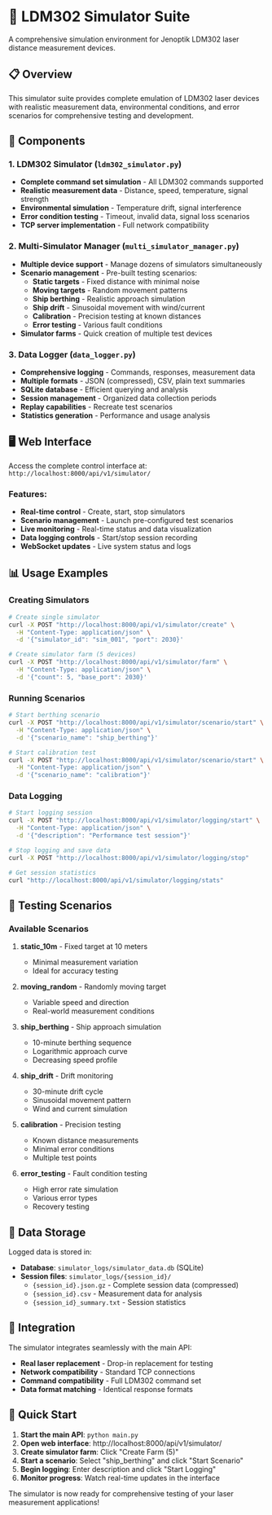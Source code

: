 # 🚀 LDM302 Simulator Suite

A comprehensive simulation environment for Jenoptik LDM302 laser distance measurement devices.

## 📋 Overview

This simulator suite provides complete emulation of LDM302 laser devices with realistic measurement data, environmental conditions, and error scenarios for comprehensive testing and development.

## 🔧 Components

### 1. **LDM302 Simulator** (`ldm302_simulator.py`)
- **Complete command set simulation** - All LDM302 commands supported
- **Realistic measurement data** - Distance, speed, temperature, signal strength
- **Environmental simulation** - Temperature drift, signal interference
- **Error condition testing** - Timeout, invalid data, signal loss scenarios
- **TCP server implementation** - Full network compatibility

### 2. **Multi-Simulator Manager** (`multi_simulator_manager.py`)
- **Multiple device support** - Manage dozens of simulators simultaneously
- **Scenario management** - Pre-built testing scenarios:
  - **Static targets** - Fixed distance with minimal noise
  - **Moving targets** - Random movement patterns
  - **Ship berthing** - Realistic approach simulation
  - **Ship drift** - Sinusoidal movement with wind/current
  - **Calibration** - Precision testing at known distances
  - **Error testing** - Various fault conditions
- **Simulator farms** - Quick creation of multiple test devices

### 3. **Data Logger** (`data_logger.py`)
- **Comprehensive logging** - Commands, responses, measurement data
- **Multiple formats** - JSON (compressed), CSV, plain text summaries
- **SQLite database** - Efficient querying and analysis
- **Session management** - Organized data collection periods
- **Replay capabilities** - Recreate test scenarios
- **Statistics generation** - Performance and usage analysis

## 🖥️ Web Interface

Access the complete control interface at: `http://localhost:8000/api/v1/simulator/`

### Features:
- **Real-time control** - Create, start, stop simulators
- **Scenario management** - Launch pre-configured test scenarios  
- **Live monitoring** - Real-time status and data visualization
- **Data logging controls** - Start/stop session recording
- **WebSocket updates** - Live system status and logs

## 📊 Usage Examples

### Creating Simulators
```bash
# Create single simulator
curl -X POST "http://localhost:8000/api/v1/simulator/create" \
  -H "Content-Type: application/json" \
  -d '{"simulator_id": "sim_001", "port": 2030}'

# Create simulator farm (5 devices)
curl -X POST "http://localhost:8000/api/v1/simulator/farm" \
  -H "Content-Type: application/json" \
  -d '{"count": 5, "base_port": 2030}'
```

### Running Scenarios
```bash
# Start berthing scenario
curl -X POST "http://localhost:8000/api/v1/simulator/scenario/start" \
  -H "Content-Type: application/json" \
  -d '{"scenario_name": "ship_berthing"}'

# Start calibration test
curl -X POST "http://localhost:8000/api/v1/simulator/scenario/start" \
  -H "Content-Type: application/json" \
  -d '{"scenario_name": "calibration"}'
```

### Data Logging
```bash
# Start logging session
curl -X POST "http://localhost:8000/api/v1/simulator/logging/start" \
  -H "Content-Type: application/json" \
  -d '{"description": "Performance test session"}'

# Stop logging and save data
curl -X POST "http://localhost:8000/api/v1/simulator/logging/stop"

# Get session statistics
curl "http://localhost:8000/api/v1/simulator/logging/stats"
```

## 🧪 Testing Scenarios

### Available Scenarios

1. **static_10m** - Fixed target at 10 meters
   - Minimal measurement variation
   - Ideal for accuracy testing

2. **moving_random** - Randomly moving target
   - Variable speed and direction
   - Real-world measurement conditions

3. **ship_berthing** - Ship approach simulation
   - 10-minute berthing sequence
   - Logarithmic approach curve
   - Decreasing speed profile

4. **ship_drift** - Drift monitoring
   - 30-minute drift cycle
   - Sinusoidal movement pattern
   - Wind and current simulation

5. **calibration** - Precision testing
   - Known distance measurements
   - Minimal error conditions
   - Multiple test points

6. **error_testing** - Fault condition testing
   - High error rate simulation
   - Various error types
   - Recovery testing

## 📁 Data Storage

Logged data is stored in:
- **Database**: `simulator_logs/simulator_data.db` (SQLite)
- **Session files**: `simulator_logs/{session_id}/`
  - `{session_id}.json.gz` - Complete session data (compressed)
  - `{session_id}.csv` - Measurement data for analysis
  - `{session_id}_summary.txt` - Session statistics

## 🔌 Integration

The simulator integrates seamlessly with the main API:
- **Real laser replacement** - Drop-in replacement for testing
- **Network compatibility** - Standard TCP connections
- **Command compatibility** - Full LDM302 command set
- **Data format matching** - Identical response formats

## 🚀 Quick Start

1. **Start the main API**: `python main.py`
2. **Open web interface**: http://localhost:8000/api/v1/simulator/
3. **Create simulator farm**: Click "Create Farm (5)"
4. **Start a scenario**: Select "ship_berthing" and click "Start Scenario"
5. **Begin logging**: Enter description and click "Start Logging"
6. **Monitor progress**: Watch real-time updates in the interface

The simulator is now ready for comprehensive testing of your laser measurement applications!